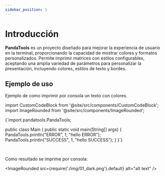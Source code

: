 ```yaml
---
sidebar_position: 1
---
```


# Introducción

**PandaTools** es un proyecto diseñado para mejorar la experiencia de usuario en la terminal, proporcionando la capacidad de mostrar colores y formatos personalizados. Permite imprimir matrices con estilos configurables, aceptando una amplia variedad de parámetros para personalizar la presentación, incluyendo colores, estilos de texto y bordes.


## Ejemplo de uso

Ejemplo de como imprimir por consola un texto con colores.

import CustomCodeBlock from '@site/src/components/CustomCodeBlock';
import ImageRounded from '@site/src/components/ImageRounded';

<CustomCodeBlock className="language-js" title="java">
{`import pandatools.PandaTools;

public class Main {
    public static void main(String[] args) {
        PandaTools.println("ERROR", 1, "hello ERROR");
        PandaTools.println("SUCCESS", 1, "hello SUCCESS");
    }
}`}
</CustomCodeBlock>

<br/>

Como resultado se imprime por consola:

<ImageRounded src={require('./img/01_dark.png').default} alt="alt text" />
